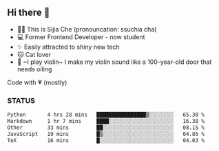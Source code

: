 ## Hi there 👋

- 🙋‍♀️ This is Sijia Che (pronouncation: ssuchia cha)
- 💻 Former Frontend Developer - now student
- ✨ Easily attracted to shiny new tech
- 🐱 Cat lover
- 🌟 ~I play violin~ I make my violin sound like a 100-year-old door that needs oiling

Code with 💗 (mostly)

### STATUS
<!--START_SECTION:waka-->

```txt
Python       4 hrs 28 mins   ████████████████▒░░░░░░░░   65.30 %
Markdown     1 hr 7 mins     ████░░░░░░░░░░░░░░░░░░░░░   16.38 %
Other        33 mins         ██░░░░░░░░░░░░░░░░░░░░░░░   08.15 %
JavaScript   19 mins         █▒░░░░░░░░░░░░░░░░░░░░░░░   04.85 %
TeX          16 mins         █░░░░░░░░░░░░░░░░░░░░░░░░   04.03 %
```

<!--END_SECTION:waka-->
